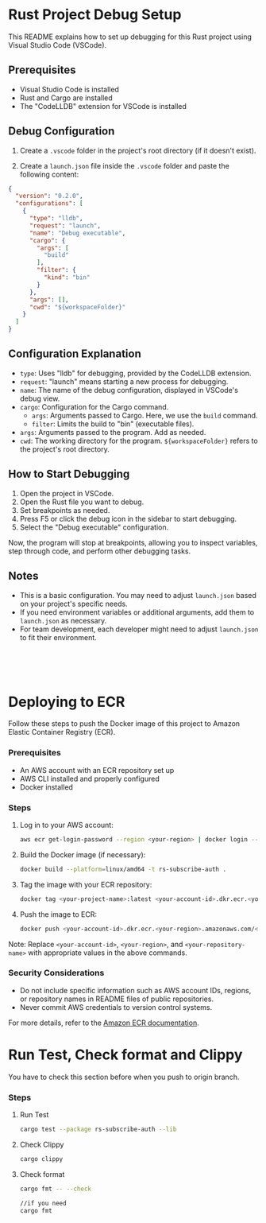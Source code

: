 # Rust Project Debug Setup

This README explains how to set up debugging for this Rust project using Visual Studio Code (VSCode).

## Prerequisites

- Visual Studio Code is installed
- Rust and Cargo are installed
- The "CodeLLDB" extension for VSCode is installed

## Debug Configuration

1. Create a `.vscode` folder in the project's root directory (if it doesn't exist).

2. Create a `launch.json` file inside the `.vscode` folder and paste the following content:

```json
{
  "version": "0.2.0",
  "configurations": [
    {
      "type": "lldb",
      "request": "launch",
      "name": "Debug executable",
      "cargo": {
        "args": [
          "build"
        ],
        "filter": {
          "kind": "bin"
        }
      },
      "args": [],
      "cwd": "${workspaceFolder}"
    }
  ]
}
```

## Configuration Explanation

- `type`: Uses "lldb" for debugging, provided by the CodeLLDB extension.
- `request`: "launch" means starting a new process for debugging.
- `name`: The name of the debug configuration, displayed in VSCode's debug view.
- `cargo`: Configuration for the Cargo command.
    - `args`: Arguments passed to Cargo. Here, we use the `build` command.
    - `filter`: Limits the build to "bin" (executable files).
- `args`: Arguments passed to the program. Add as needed.
- `cwd`: The working directory for the program. `${workspaceFolder}` refers to the project's root directory.

## How to Start Debugging

1. Open the project in VSCode.
2. Open the Rust file you want to debug.
3. Set breakpoints as needed.
4. Press F5 or click the debug icon in the sidebar to start debugging.
5. Select the "Debug executable" configuration.

Now, the program will stop at breakpoints, allowing you to inspect variables, step through code, and perform other
debugging tasks.

## Notes

- This is a basic configuration. You may need to adjust `launch.json` based on your project's specific needs.
- If you need environment variables or additional arguments, add them to `launch.json` as necessary.
- For team development, each developer might need to adjust `launch.json` to fit their environment.

<br/>
<br/>
<br/>

# Deploying to ECR

Follow these steps to push the Docker image of this project to Amazon Elastic Container Registry (ECR).

### Prerequisites

- An AWS account with an ECR repository set up
- AWS CLI installed and properly configured
- Docker installed

### Steps

1. Log in to your AWS account:

    ```sh
    aws ecr get-login-password --region <your-region> | docker login --username AWS --password-stdin <your-account-id>.dkr.ecr.<your-region>.amazonaws.com
    ```

2. Build the Docker image (if necessary):

    ```sh
    docker build --platform=linux/amd64 -t rs-subscribe-auth .
    ```

3. Tag the image with your ECR repository:

    ```sh
    docker tag <your-project-name>:latest <your-account-id>.dkr.ecr.<your-region>.amazonaws.com/<your-repository-name>:latest
    ```

4. Push the image to ECR:

    ```sh
    docker push <your-account-id>.dkr.ecr.<your-region>.amazonaws.com/<your-repository-name>:latest
    ```

Note: Replace `<your-account-id>`, `<your-region>`, and `<your-repository-name>` with appropriate values in the above
commands.

### Security Considerations

- Do not include specific information such as AWS account IDs, regions, or repository names in README files of public
  repositories.
- Never commit AWS credentials to version control systems.

For more details, refer to
the [Amazon ECR documentation](https://docs.aws.amazon.com/AmazonECR/latest/userguide/what-is-ecr.html).

# Run Test, Check format and Clippy

You have to check this section before when you push to origin branch.

### Steps

1. Run Test

    ```sh
    cargo test --package rs-subscribe-auth --lib
    ```

2. Check Clippy

    ```sh
    cargo clippy
    ```

3. Check format

    ```sh
    cargo fmt -- --check
   
   //if you need
   cargo fmt
    ```